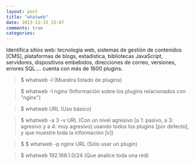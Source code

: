 ```yaml
---
layout: post
title: "whatweb"
date: 2013-12-15 15:47
comments: true
categories: 
---
```

Identifica sitios web: tecnología web, sistemas de gestión de contenidos [CMS], plataformas de blogs, estadística, bibliotecas JavaScript, servidores, dispositivos embebidos, direcciones de correo, versiones, errores SQL.... cuenta con más de 1600 plugins.

>$ whatweb -l (Muestra listado de plugins)

>$ whatweb -I nginx (Información sobre los plugins relacionados con "nginx")

>$ whatweb URL (Uso básico)

>$ whatweb -a 3 -v URL (Con un nivel agresivo [a 1: pasivo, a 3: agresivo y a 4: muy agresivo] usando todos los plugins [por defecto], y que muestre toda la información [v])

>$ $ whatweb -p nginx URL (Sólo usar un plugin)

>$ whatweb 192.168.1.0/24 (Que analice toda una red)

